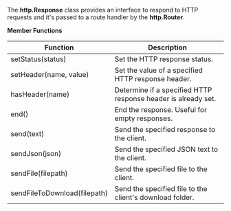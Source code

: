 The **http.Response** class provides an interface to respond to HTTP requests
and it's passed to a route handler by the **http.Router**.

**Member Functions**

| Function | Description |
| ------ | ----------- |
| setStatus(status) | Set the HTTP response status. |
| setHeader(name, value) | Set the value of a specified HTTP response header. |
| hasHeader(name) | Determine if a specified HTTP response header is already set. |
| end() | End the response. Useful for empty responses. |
| send(text) | Send the specified response to the client. |
| sendJson(json) | Send the specified JSON text to the client. |
| sendFile(filepath) | Send the specified file to the client. |
| sendFileToDownload(filepath) | Send the specified file to the client's download folder. |
